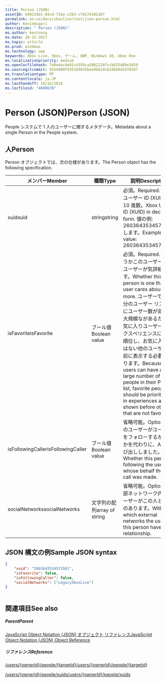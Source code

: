```yaml
---
title: Person (JSON)
assetID: b49234b1-03cd-f16e-c293-c74174382167
permalink: en-us/docs/xboxlive/rest/json-person.html
author: KevinAsgari
description: " Person (JSON)"
ms.author: kevinasg
ms.date: 20-12-2017
ms.topic: article
ms.prod: windows
ms.technology: uwp
keywords: Xbox Live, Xbox, ゲーム, UWP, Windows 10, Xbox One
ms.localizationpriority: medium
ms.openlocfilehash: 7e8e4ac4e91c4359ca20822297ccb625d09e3d59
ms.sourcegitcommit: 9354909f9351b9635bee9bb2dc62db60d2d70107
ms.translationtype: MT
ms.contentlocale: ja-JP
ms.lasthandoff: 10/16/2018
ms.locfileid: "4689670"
---
```

# <a name="person-json"></a><span data-ttu-id="bc026-104">Person (JSON)</span><span class="sxs-lookup"><span data-stu-id="bc026-104">Person (JSON)</span></span>
<span data-ttu-id="bc026-105">People システムで 1 人のユーザーに関するメタデータ。</span><span class="sxs-lookup"><span data-stu-id="bc026-105">Metadata about a single Person in the People system.</span></span> 
<a id="ID4EN"></a>

 
## <a name="person"></a><span data-ttu-id="bc026-106">人</span><span class="sxs-lookup"><span data-stu-id="bc026-106">Person</span></span>
 
<span data-ttu-id="bc026-107">Person オブジェクトでは、次の仕様があります。</span><span class="sxs-lookup"><span data-stu-id="bc026-107">The Person object has the following specification.</span></span>
 
| <span data-ttu-id="bc026-108">メンバー</span><span class="sxs-lookup"><span data-stu-id="bc026-108">Member</span></span>| <span data-ttu-id="bc026-109">種類</span><span class="sxs-lookup"><span data-stu-id="bc026-109">Type</span></span>| <span data-ttu-id="bc026-110">説明</span><span class="sxs-lookup"><span data-stu-id="bc026-110">Description</span></span>| 
| --- | --- | --- | 
| <span data-ttu-id="bc026-111">xuid</span><span class="sxs-lookup"><span data-stu-id="bc026-111">xuid</span></span>| <span data-ttu-id="bc026-112">string</span><span class="sxs-lookup"><span data-stu-id="bc026-112">string</span></span>| <span data-ttu-id="bc026-113">必須。</span><span class="sxs-lookup"><span data-stu-id="bc026-113">Required.</span></span> <span data-ttu-id="bc026-114">Xbox ユーザー ID (XUID)、10 進数。</span><span class="sxs-lookup"><span data-stu-id="bc026-114">Xbox User ID (XUID) in decimal form.</span></span> <span data-ttu-id="bc026-115">値の例: 2603643534573573 します。</span><span class="sxs-lookup"><span data-stu-id="bc026-115">Example value: 2603643534573573.</span></span>| 
| <span data-ttu-id="bc026-116">isFavorite</span><span class="sxs-lookup"><span data-stu-id="bc026-116">isFavorite</span></span>| <span data-ttu-id="bc026-117">ブール値</span><span class="sxs-lookup"><span data-stu-id="bc026-117">Boolean value</span></span>| <span data-ttu-id="bc026-118">必須。</span><span class="sxs-lookup"><span data-stu-id="bc026-118">Required.</span></span> <span data-ttu-id="bc026-119">かどうかこのユーザーは、ユーザーが気詳細です。</span><span class="sxs-lookup"><span data-stu-id="bc026-119">Whether this person is one that the user cares about more.</span></span> <span data-ttu-id="bc026-120">ユーザーでは自分のユーザー リスト内にユーザー数が非常に大規模ながあるためお気に入りユーザーをエクスペリエンスに優先順位し、お気に入りではない他のユーザーの前に表示する必要があります。</span><span class="sxs-lookup"><span data-stu-id="bc026-120">Because users can have a very large number of people in their People list, favorite people should be prioritized in experiences and shown before others that are not favorites.</span></span>| 
| <span data-ttu-id="bc026-121">isFollowingCaller</span><span class="sxs-lookup"><span data-stu-id="bc026-121">isFollowingCaller</span></span>| <span data-ttu-id="bc026-122">ブール値</span><span class="sxs-lookup"><span data-stu-id="bc026-122">Boolean value</span></span>| <span data-ttu-id="bc026-123">省略可能。</span><span class="sxs-lookup"><span data-stu-id="bc026-123">Optional.</span></span> <span data-ttu-id="bc026-124">このユーザーがユーザーをフォローするかどうかを代わりに、API 呼び出ししました。</span><span class="sxs-lookup"><span data-stu-id="bc026-124">Whether this person is following the user on whose behalf the API call was made.</span></span>| 
| <span data-ttu-id="bc026-125">socialNetworks</span><span class="sxs-lookup"><span data-stu-id="bc026-125">socialNetworks</span></span>| <span data-ttu-id="bc026-126">文字列の配列</span><span class="sxs-lookup"><span data-stu-id="bc026-126">array of string</span></span>| <span data-ttu-id="bc026-127">省略可能。</span><span class="sxs-lookup"><span data-stu-id="bc026-127">Optional.</span></span> <span data-ttu-id="bc026-128">外部ネットワーク内でユーザーがこの人と関係のあります。</span><span class="sxs-lookup"><span data-stu-id="bc026-128">Within which external networks the user and this person have a relationship.</span></span>| 
  
<a id="ID4EHC"></a>

 
## <a name="sample-json-syntax"></a><span data-ttu-id="bc026-129">JSON 構文の例</span><span class="sxs-lookup"><span data-stu-id="bc026-129">Sample JSON syntax</span></span>
 

```json
{
    "xuid": "2603643534573581",
    "isFavorite": false,
    "isFollowingCaller": false,
    "socialNetworks": ["LegacyXboxLive"]
}
    
```

  
<a id="ID4EQC"></a>

 
## <a name="see-also"></a><span data-ttu-id="bc026-130">関連項目</span><span class="sxs-lookup"><span data-stu-id="bc026-130">See also</span></span>
 
<a id="ID4ESC"></a>

 
##### <a name="parent"></a><span data-ttu-id="bc026-131">Parent</span><span class="sxs-lookup"><span data-stu-id="bc026-131">Parent</span></span> 

[<span data-ttu-id="bc026-132">JavaScript Object Notation (JSON) オブジェクト リファレンス</span><span class="sxs-lookup"><span data-stu-id="bc026-132">JavaScript Object Notation (JSON) Object Reference</span></span>](atoc-xboxlivews-reference-json.md)

  
<a id="ID4E3C"></a>

 
##### <a name="reference"></a><span data-ttu-id="bc026-133">リファレンス</span><span class="sxs-lookup"><span data-stu-id="bc026-133">Reference</span></span> 

[<span data-ttu-id="bc026-134">/users/{ownerId}/people/{targetid}</span><span class="sxs-lookup"><span data-stu-id="bc026-134">/users/{ownerId}/people/{targetid}</span></span>](../uri/people/uri-usersowneridpeopletargetid.md)

 [<span data-ttu-id="bc026-135">/users/{ownerId}/people/xuids</span><span class="sxs-lookup"><span data-stu-id="bc026-135">/users/{ownerId}/people/xuids</span></span>](../uri/people/uri-usersowneridpeoplexuids.md)

   